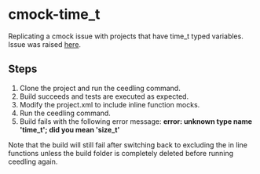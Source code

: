 # cmock-time_t
Replicating a cmock issue with projects that have time_t typed variables. Issue was raised [here](http://www.throwtheswitch.org/forums?place=msg%2Fthrowtheswitch%2FMEyopYARV98%2FV1EJAoeEAwAJ).

## Steps
1. Clone the project and run the ceedling command.
2. Build succeeds and tests are executed as expected.
3. Modify the project.xml to include inline function mocks.
4. Run the ceedling command.
5. Build fails with the following error message:  **error: unknown type name 'time_t'; did you mean 'size_t'**

Note that the build will still fail after switching back to excluding the in line functions unless the build folder is completely deleted before running ceedling again.
